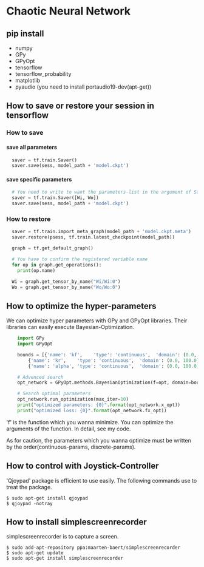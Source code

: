 # Chaotic Neural Network

## pip install
- numpy
- GPy
- GPyOpt
- tensorflow
- tensorflow_probability
- matplotlib
- pyaudio (you need to install portaudio19-dev(apt-get))

## How to save or restore your session in tensorflow
### How to save
#### save all parameters
~~~python
  saver = tf.train.Saver()
  saver.save(sess, model_path + 'model.ckpt')
~~~

#### save specific parameters

~~~python
  # You need to write to want the parameters-list in the argument of Saver()
  saver = tf.train.Saver([Wi, Wo])
  saver.save(sess, model_path + 'model.ckpt')
~~~

### How to restore

~~~python
  saver = tf.train.import_meta_graph(model_path + 'model.ckpt.meta')
  saver.restore(psess, tf.train.latest_checkpoint(model_path))

  graph = tf.get_default_graph()

  # You have to confirm the registered variable name
  for op in graph.get_operations():
    print(op.name)

  Wi = graph.get_tensor_by_name("Wi/Wi:0")
  Wo = graph.get_tensor_by_name("Wo/Wo:0")
~~~


## How to optimize the hyper-parameters
We can optimize hyper parameters with GPy and GPyOpt libraries.
Their libraries can easily execute Bayesian-Optimization.

~~~python
	import GPy
	import GPyOpt

	bounds = [{'name': 'kf',    'type': 'continuous',  'domain': (0.0, 100.0)},
		{'name': 'kr',    'type': 'continuous',  'domain': (0.0, 100.0)},
		{'name': 'alpha', 'type': 'continuous',  'domain': (0.0, 100.0)}]

	# Advenced search
	opt_network = GPyOpt.methods.BayesianOptimization(f=opt, domain=bounds)

	# Search optimal parameters
	opt_network.run_optimization(max_iter=10)
	print("optimized parameters: {0}".format(opt_network.x_opt))
	print("optimized loss: {0}".format(opt_network.fx_opt))
~~~

'f' is the function which you wanna minimize.
You can optimize the arguments of the function.
In detail, see my code.

As for caution, the parameters which you wanna optimize must be written by the order(continuous-params, discrete-params).


## How to control with Joystick-Controller
'Qjoypad' package is efficient to use easily.
The following commands use to treat the package.

~~~
$ sudo apt-get install qjoypad
$ qjoypad -notray
~~~

## How to install simplescreenrecorder
simplescreenrecorder is to capture a screen.

~~~
$ sudo add-apt-repository ppa:maarten-baert/simplescreenrecorder
$ sudo apt-get update
$ sudo apt-get install simplescreenrecorder
~~~





